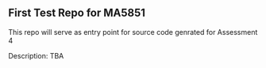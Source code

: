 ## First Test Repo for MA5851

This repo will serve as entry point for source code genrated for Assessment 4

Description:
TBA
